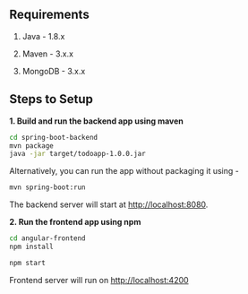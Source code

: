 

## Requirements

1. Java - 1.8.x

2. Maven - 3.x.x

3. MongoDB - 3.x.x

## Steps to Setup


**1. Build and run the backend app using maven**

```bash
cd spring-boot-backend
mvn package
java -jar target/todoapp-1.0.0.jar
```

Alternatively, you can run the app without packaging it using -

```bash
mvn spring-boot:run
```

The backend server will start at <http://localhost:8080>.

**2. Run the frontend app using npm**

```bash
cd angular-frontend
npm install
```

```bash
npm start
```

Frontend server will run on <http://localhost:4200>
